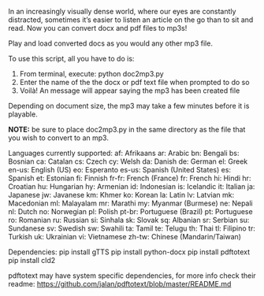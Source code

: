 In an increasingly visually dense world, where our eyes are constantly distracted, sometimes it’s easier to listen an article on the go than to sit and read. Now you can convert docx and pdf files to mp3s!
 
Play and load converted docs as you would any other mp3 file. 

To use this script, all you have to do is:

1. From terminal, execute: python doc2mp3.py 
2. Enter the name of the the docx or pdf text file when prompted to do so
3. Voilà! An message will appear saying the mp3 has been created file

Depending on document size, the mp3 may take a few minutes before it is playable.

<b>NOTE:</b> be sure to place doc2mp3.py in the same directory as the file that you wish to convert to an mp3. 

Languages currently supported: 
 af: Afrikaans
  ar: Arabic
  bn: Bengali
  bs: Bosnian
  ca: Catalan
  cs: Czech
  cy: Welsh
  da: Danish
  de: German
  el: Greek
  en-us: English (US)
  eo: Esperanto
  es-us: Spanish (United States)
  es: Spanish
  et: Estonian
  fi: Finnish
  fr-fr: French (France)
  fr: French
  hi: Hindi
  hr: Croatian
  hu: Hungarian
  hy: Armenian
  id: Indonesian
  is: Icelandic
  it: Italian
  ja: Japanese
  jw: Javanese
  km: Khmer
  ko: Korean
  la: Latin
  lv: Latvian
  mk: Macedonian
  ml: Malayalam
  mr: Marathi
  my: Myanmar (Burmese)
  ne: Nepali
  nl: Dutch
  no: Norwegian
  pl: Polish
  pt-br: Portuguese (Brazil)
  pt: Portuguese
  ro: Romanian
  ru: Russian
  si: Sinhala
  sk: Slovak
  sq: Albanian
  sr: Serbian
  su: Sundanese
  sv: Swedish
  sw: Swahili
  ta: Tamil
  te: Telugu
  th: Thai
  tl: Filipino
  tr: Turkish
  uk: Ukrainian
  vi: Vietnamese
  zh-tw: Chinese (Mandarin/Taiwan)
  
Dependencies: 
pip install gTTS 
pip install python-docx
pip install pdftotext 
pip install cld2

pdftotext may have system specific dependencies, for more info check their readme: https://github.com/jalan/pdftotext/blob/master/README.md
